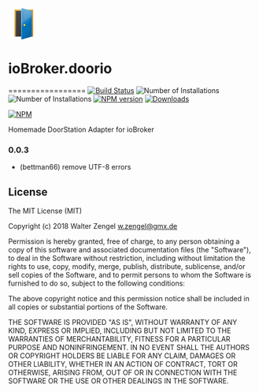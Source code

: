 ![Logo](admin/doorio.png)
# ioBroker.doorio
=================
[![Build Status](https://travis-ci.org/Bettman66/ioBroker.doorio.svg?branch=master)](https://travis-ci.org/Bettman66/ioBroker.doorio)
![Number of Installations](http://iobroker.live/badges/doorio-installed.svg) ![Number of Installations](http://iobroker.live/badges/doorio-stable.svg) [![NPM version](http://img.shields.io/npm/v/iobroker.doorio.svg)](https://www.npmjs.com/package/iobroker.doorio)
[![Downloads](https://img.shields.io/npm/dm/iobroker.doorio.svg)](https://www.npmjs.com/package/iobroker.doorio)

[![NPM](https://nodei.co/npm/iobroker.doorio.png?downloads=true)](https://nodei.co/npm/iobroker.doorio/)

Homemade DoorStation Adapter for ioBroker

### 0.0.3
* (bettman66) remove UTF-8 errors

## License
The MIT License (MIT)

Copyright (c) 2018 Walter Zengel <w.zengel@gmx.de>

Permission is hereby granted, free of charge, to any person obtaining a copy
of this software and associated documentation files (the "Software"), to deal
in the Software without restriction, including without limitation the rights
to use, copy, modify, merge, publish, distribute, sublicense, and/or sell
copies of the Software, and to permit persons to whom the Software is
furnished to do so, subject to the following conditions:

The above copyright notice and this permission notice shall be included in
all copies or substantial portions of the Software.

THE SOFTWARE IS PROVIDED "AS IS", WITHOUT WARRANTY OF ANY KIND, EXPRESS OR
IMPLIED, INCLUDING BUT NOT LIMITED TO THE WARRANTIES OF MERCHANTABILITY,
FITNESS FOR A PARTICULAR PURPOSE AND NONINFRINGEMENT. IN NO EVENT SHALL THE
AUTHORS OR COPYRIGHT HOLDERS BE LIABLE FOR ANY CLAIM, DAMAGES OR OTHER
LIABILITY, WHETHER IN AN ACTION OF CONTRACT, TORT OR OTHERWISE, ARISING FROM,
OUT OF OR IN CONNECTION WITH THE SOFTWARE OR THE USE OR OTHER DEALINGS IN
THE SOFTWARE.
